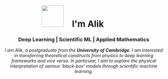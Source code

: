 <h1 align="center" style="padding-right: 70px"><img src="https://c.tenor.com/EbsMN6_dOvYAAAAM/quby-chan-hi.gif" height="70" style="padding-right: 20px;"> I'm Alik </h1>
<h3 align="center"> Deep Learning | Scientific ML | Applied Mathematics </h3>
</p>



<p align="center">
  <em>
    I am Alik, a postgraduate from the <b>University of Cambridge</b>.
I am interested in transferring theoretical constructs from physics to deep learning frameworks and vice versa. In particular, I aim to explore the physical interpretation of various 'black-box' models through scientific machine learning.
  </em> 
  <br>
